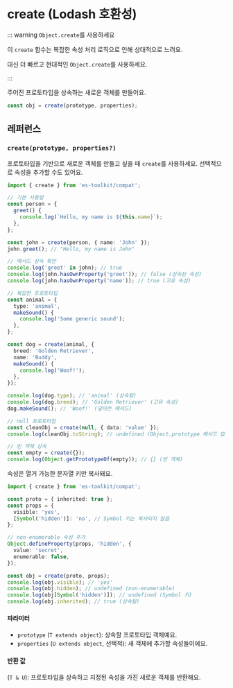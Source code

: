 # create (Lodash 호환성)

::: warning `Object.create`를 사용하세요

이 `create` 함수는 복잡한 속성 처리 로직으로 인해 상대적으로 느려요.

대신 더 빠르고 현대적인 `Object.create`를 사용하세요.

:::

주어진 프로토타입을 상속하는 새로운 객체를 만들어요.

```typescript
const obj = create(prototype, properties);
```

## 레퍼런스

### `create(prototype, properties?)`

프로토타입을 기반으로 새로운 객체를 만들고 싶을 때 `create`를 사용하세요. 선택적으로 속성을 추가할 수도 있어요.

```typescript
import { create } from 'es-toolkit/compat';

// 기본 사용법
const person = {
  greet() {
    console.log(`Hello, my name is ${this.name}`);
  },
};

const john = create(person, { name: 'John' });
john.greet(); // "Hello, my name is John"

// 메서드 상속 확인
console.log('greet' in john); // true
console.log(john.hasOwnProperty('greet')); // false (상속된 속성)
console.log(john.hasOwnProperty('name')); // true (고유 속성)

// 복잡한 프로토타입
const animal = {
  type: 'animal',
  makeSound() {
    console.log('Some generic sound');
  },
};

const dog = create(animal, {
  breed: 'Golden Retriever',
  name: 'Buddy',
  makeSound() {
    console.log('Woof!');
  },
});

console.log(dog.type); // 'animal' (상속됨)
console.log(dog.breed); // 'Golden Retriever' (고유 속성)
dog.makeSound(); // 'Woof!' (덮어쓴 메서드)

// null 프로토타입
const cleanObj = create(null, { data: 'value' });
console.log(cleanObj.toString); // undefined (Object.prototype 메서드 없음)

// 빈 객체 상속
const empty = create({});
console.log(Object.getPrototypeOf(empty)); // {} (빈 객체)
```

속성은 열거 가능한 문자열 키만 복사돼요.

```typescript
import { create } from 'es-toolkit/compat';

const proto = { inherited: true };
const props = {
  visible: 'yes',
  [Symbol('hidden')]: 'no', // Symbol 키는 복사되지 않음
};

// non-enumerable 속성 추가
Object.defineProperty(props, 'hidden', {
  value: 'secret',
  enumerable: false,
});

const obj = create(proto, props);
console.log(obj.visible); // 'yes'
console.log(obj.hidden); // undefined (non-enumerable)
console.log(obj[Symbol('hidden')]); // undefined (Symbol 키)
console.log(obj.inherited); // true (상속됨)
```

#### 파라미터

- `prototype` (`T extends object`): 상속할 프로토타입 객체예요.
- `properties` (`U extends object`, 선택적): 새 객체에 추가할 속성들이에요.

#### 반환 값

(`T & U`): 프로토타입을 상속하고 지정된 속성을 가진 새로운 객체를 반환해요.
